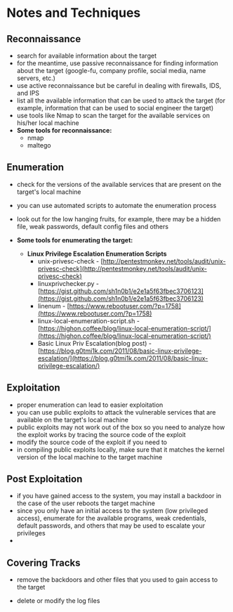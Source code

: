 # Notes and Techniques

## Reconnaissance

* search for available information about the target
* for the meantime, use passive reconnaissance for finding information about the target \(google-fu, company profile, social media, name servers, etc.\)
* use active reconnaissance but be careful in dealing with firewalls, IDS, and IPS
* list all the available information that can be used to attack the target \(for example, information that can be used to social engineer the target\)
* use tools like Nmap to scan the target for the available services on his/her local machine
* **Some tools for reconnaissance:**
  * nmap
  * maltego

## Enumeration

* check for the versions of the available services that are present on the target's local machine
* you can use automated scripts to automate the enumeration process
* look out for the low hanging fruits, for example, there may be a hidden file, weak passwords, default config files and others

* **Some tools for enumerating the target:**

  * **Linux Privilege Escalation Enumeration Scripts**
    * unix-privesc-check - [http://pentestmonkey.net/tools/audit/unix-privesc-check](http://pentestmonkey.net/tools/audit/unix-privesc-check)
    * linuxprivchecker.py - [https://gist.github.com/sh1n0b1/e2e1a5f63fbec3706123](https://gist.github.com/sh1n0b1/e2e1a5f63fbec3706123)
    * linenum - [https://www.rebootuser.com/?p=1758](https://www.rebootuser.com/?p=1758)
    * linux-local-enumeration-script.sh - [https://highon.coffee/blog/linux-local-enumeration-script/](https://highon.coffee/blog/linux-local-enumeration-script/)
    * Basic Linux Priv Escalation\(blog post\) - [https://blog.g0tmi1k.com/2011/08/basic-linux-privilege-escalation/](https://blog.g0tmi1k.com/2011/08/basic-linux-privilege-escalation/)

## Exploitation

* proper enumeration can lead to easier exploitation
* you can use public exploits to attack the vulnerable services that are available on the target's local machine
* public exploits may not work out of the box so you need to analyze how the exploit works by tracing the source code of the exploit
* modify the source code of the exploit if you need to
* in compiling public exploits locally, make sure that it matches the kernel version of the local machine to the target machine

## Post Exploitation

* if you have gained access to the system, you may install a backdoor in the case of the user reboots the target machine
* since you only have an initial access to the system \(low privileged access\), enumerate for the available programs, weak credentials, default passwords, and others that may be used to escalate your privileges
* 
## Covering Tracks

* remove the backdoors and other files that you used to gain access to the target

* delete or modify the log files



